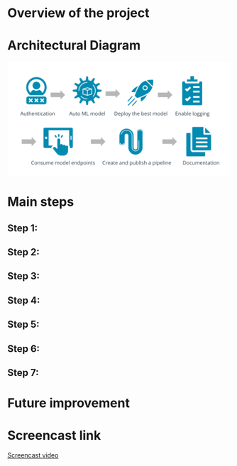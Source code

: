 # Overview of the project
# Architectural Diagram
![plot](./images/architecture.PNG)
# Main steps
## Step 1:
## Step 2:
## Step 3:
## Step 4:
## Step 5:
## Step 6:
## Step 7:

# Future improvement
# Screencast link
<a href="https://www.google.com/" target="_blank">Screencast video</a>


